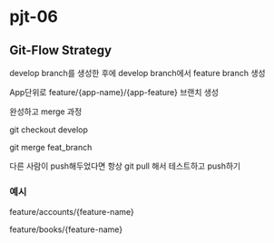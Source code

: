 # pjt-06

## Git-Flow Strategy

develop branch를 생성한 후에 develop branch에서 feature branch 생성

App단위로 feature/{app-name}/{app-feature} 브랜치 생성

완성하고 merge 과정

git checkout develop

git merge feat_branch

다른 사람이 push해두었다면 항상 git pull 해서 테스트하고 push하기

### 예시

feature/accounts/{feature-name}

feature/books/{feature-name}
